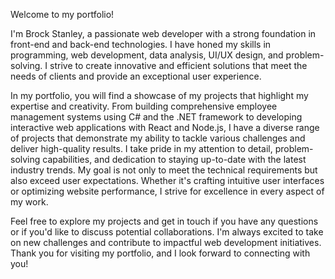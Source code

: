  Welcome to my portfolio!

I'm Brock Stanley, a passionate web developer with a strong foundation in front-end and back-end technologies. I have honed my skills in programming, web development, data analysis, UI/UX design, and problem-solving. I strive to create innovative and efficient solutions that meet the needs of clients and provide an exceptional user experience.

In my portfolio, you will find a showcase of my projects that highlight my expertise and creativity. From building comprehensive employee management systems using C# and the .NET framework to developing interactive web applications with React and Node.js, I have a diverse range of projects that demonstrate my ability to tackle various challenges and deliver high-quality results. I take pride in my attention to detail, problem-solving capabilities, and dedication to staying up-to-date with the latest industry trends. My goal is not only to meet the technical requirements but also exceed user expectations. Whether it's crafting intuitive user interfaces or optimizing website performance, I strive for excellence in every aspect of my work.

Feel free to explore my projects and get in touch if you have any questions or if you'd like to discuss potential collaborations. I'm always excited to take on new challenges and contribute to impactful web development initiatives. Thank you for visiting my portfolio, and I look forward to connecting with you!
